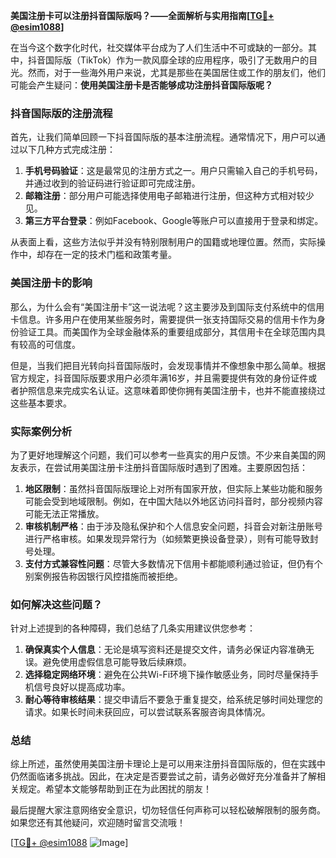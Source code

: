 **美国注册卡可以注册抖音国际版吗？——全面解析与实用指南[[TG💪+ @esim1088](https://t.me/s/esim1088)]**

在当今这个数字化时代，社交媒体平台成为了人们生活中不可或缺的一部分。其中，抖音国际版（TikTok）作为一款风靡全球的应用程序，吸引了无数用户的目光。然而，对于一些海外用户来说，尤其是那些在美国居住或工作的朋友们，他们可能会产生疑问：**使用美国注册卡是否能够成功注册抖音国际版呢？**

### 抖音国际版的注册流程

首先，让我们简单回顾一下抖音国际版的基本注册流程。通常情况下，用户可以通过以下几种方式完成注册：

1. **手机号码验证**：这是最常见的注册方式之一。用户只需输入自己的手机号码，并通过收到的验证码进行验证即可完成注册。
2. **邮箱注册**：部分用户可能选择使用电子邮箱进行注册，但这种方式相对较少见。
3. **第三方平台登录**：例如Facebook、Google等账户可以直接用于登录和绑定。

从表面上看，这些方法似乎并没有特别限制用户的国籍或地理位置。然而，实际操作中，却存在一定的技术门槛和政策考量。

### 美国注册卡的影响

那么，为什么会有“美国注册卡”这一说法呢？这主要涉及到国际支付系统中的信用卡信息。许多用户在使用某些服务时，需要提供一张支持国际交易的信用卡作为身份验证工具。而美国作为全球金融体系的重要组成部分，其信用卡在全球范围内具有较高的可信度。

但是，当我们把目光转向抖音国际版时，会发现事情并不像想象中那么简单。根据官方规定，抖音国际版要求用户必须年满16岁，并且需要提供有效的身份证件或者护照信息来完成实名认证。这意味着即使你拥有美国注册卡，也并不能直接绕过这些基本要求。

### 实际案例分析

为了更好地理解这个问题，我们可以参考一些真实的用户反馈。不少来自美国的网友表示，在尝试用美国注册卡注册抖音国际版时遇到了困难。主要原因包括：

1. **地区限制**：虽然抖音国际版理论上对所有国家开放，但实际上某些功能和服务可能会受到地域限制。例如，在中国大陆以外地区访问抖音时，部分视频内容可能无法正常播放。
2. **审核机制严格**：由于涉及隐私保护和个人信息安全问题，抖音会对新注册账号进行严格审核。如果发现异常行为（如频繁更换设备登录），则有可能导致封号处理。
3. **支付方式兼容性问题**：尽管大多数情况下信用卡都能顺利通过验证，但仍有个别案例报告称因银行风控措施而被拒绝。

### 如何解决这些问题？

针对上述提到的各种障碍，我们总结了几条实用建议供您参考：

1. **确保真实个人信息**：无论是填写资料还是提交文件，请务必保证内容准确无误。避免使用虚假信息可能导致后续麻烦。
2. **选择稳定网络环境**：避免在公共Wi-Fi环境下操作敏感业务，同时尽量保持手机信号良好以提高成功率。
3. **耐心等待审核结果**：提交申请后不要急于重复提交，给系统足够时间处理您的请求。如果长时间未获回应，可以尝试联系客服咨询具体情况。

### 总结

综上所述，虽然使用美国注册卡理论上是可以用来注册抖音国际版的，但在实践中仍然面临诸多挑战。因此，在决定是否要尝试之前，请务必做好充分准备并了解相关规定。希望本文能够帮助到正在为此困扰的朋友！

最后提醒大家注意网络安全意识，切勿轻信任何声称可以轻松破解限制的服务商。如果您还有其他疑问，欢迎随时留言交流哦！

[[TG💪+ @esim1088](https://t.me/s/esim1088) ![Image](https://i.postimg.cc/4NQfJmqS/Snipaste-2025-05-13-00-14-12.png)]